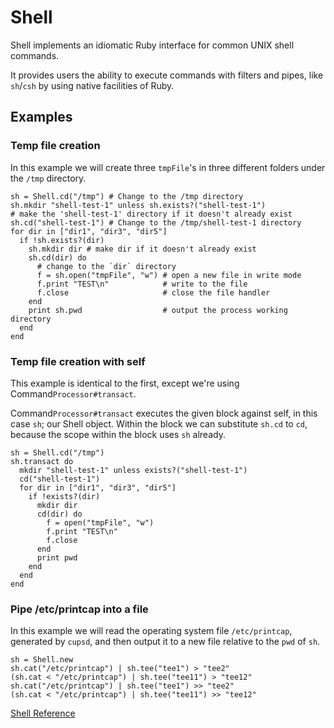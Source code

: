 # Shell

Shell implements an idiomatic Ruby interface for common UNIX shell commands.

It provides users the ability to execute commands with filters and pipes, like
`sh`/`csh` by using native facilities of Ruby.

## Examples

### Temp file creation

In this example we will create three `tmpFile`'s in three different folders
under the `/tmp` directory.

    sh = Shell.cd("/tmp") # Change to the /tmp directory
    sh.mkdir "shell-test-1" unless sh.exists?("shell-test-1")
    # make the 'shell-test-1' directory if it doesn't already exist
    sh.cd("shell-test-1") # Change to the /tmp/shell-test-1 directory
    for dir in ["dir1", "dir3", "dir5"]
      if !sh.exists?(dir)
        sh.mkdir dir # make dir if it doesn't already exist
        sh.cd(dir) do
          # change to the `dir` directory
          f = sh.open("tmpFile", "w") # open a new file in write mode
          f.print "TEST\n"            # write to the file
          f.close                     # close the file handler
        end
        print sh.pwd                  # output the process working directory
      end
    end

### Temp file creation with self

This example is identical to the first, except we're using
Command`Processor#transact`.

Command`Processor#transact` executes the given block against self, in this case
`sh`; our Shell object. Within the block we can substitute `sh.cd` to `cd`,
because the scope within the block uses `sh` already.

    sh = Shell.cd("/tmp")
    sh.transact do
      mkdir "shell-test-1" unless exists?("shell-test-1")
      cd("shell-test-1")
      for dir in ["dir1", "dir3", "dir5"]
        if !exists?(dir)
          mkdir dir
          cd(dir) do
            f = open("tmpFile", "w")
            f.print "TEST\n"
            f.close
          end
          print pwd
        end
      end
    end

### Pipe /etc/printcap into a file

In this example we will read the operating system file `/etc/printcap`,
generated by `cupsd`, and then output it to a new file relative to the `pwd`
of `sh`.

    sh = Shell.new
    sh.cat("/etc/printcap") | sh.tee("tee1") > "tee2"
    (sh.cat < "/etc/printcap") | sh.tee("tee11") > "tee12"
    sh.cat("/etc/printcap") | sh.tee("tee1") >> "tee2"
    (sh.cat < "/etc/printcap") | sh.tee("tee11") >> "tee12"

[Shell Reference](https://ruby-doc.org/stdlib-2.6/libdoc/shell/rdoc/Shell.html)